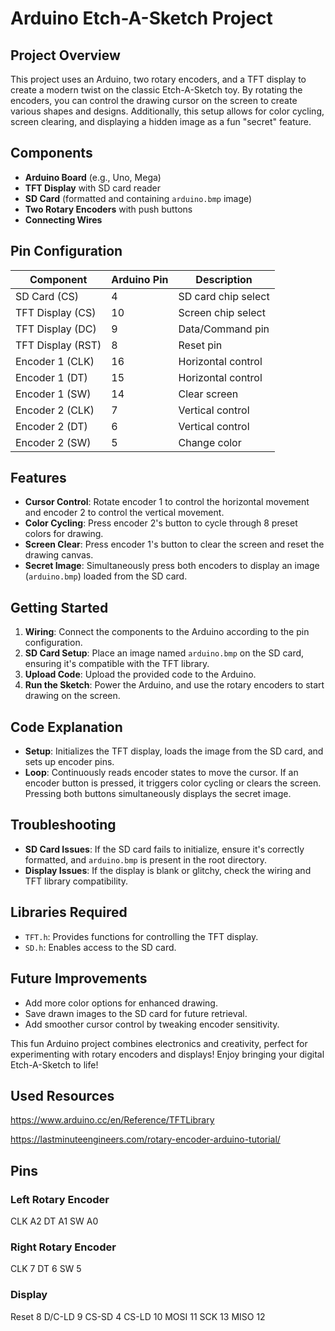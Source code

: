 Arduino Etch-A-Sketch Project
=============================

Project Overview
----------------

This project uses an Arduino, two rotary encoders, and a TFT display to create a modern twist on the classic Etch-A-Sketch toy. By rotating the encoders, you can control the drawing cursor on the screen to create various shapes and designs. Additionally, this setup allows for color cycling, screen clearing, and displaying a hidden image as a fun "secret" feature.

Components
----------

-   **Arduino Board** (e.g., Uno, Mega)
-   **TFT Display** with SD card reader
-   **SD Card** (formatted and containing `arduino.bmp` image)
-   **Two Rotary Encoders** with push buttons
-   **Connecting Wires**

Pin Configuration
-----------------

| Component | Arduino Pin | Description |
| --- | --- | --- |
| SD Card (CS) | 4 | SD card chip select |
| TFT Display (CS) | 10 | Screen chip select |
| TFT Display (DC) | 9 | Data/Command pin |
| TFT Display (RST) | 8 | Reset pin |
| Encoder 1 (CLK) | 16 | Horizontal control |
| Encoder 1 (DT) | 15 | Horizontal control |
| Encoder 1 (SW) | 14 | Clear screen |
| Encoder 2 (CLK) | 7 | Vertical control |
| Encoder 2 (DT) | 6 | Vertical control |
| Encoder 2 (SW) | 5 | Change color |

Features
--------

-   **Cursor Control**: Rotate encoder 1 to control the horizontal movement and encoder 2 to control the vertical movement.
-   **Color Cycling**: Press encoder 2's button to cycle through 8 preset colors for drawing.
-   **Screen Clear**: Press encoder 1's button to clear the screen and reset the drawing canvas.
-   **Secret Image**: Simultaneously press both encoders to display an image (`arduino.bmp`) loaded from the SD card.

Getting Started
---------------

1.  **Wiring**: Connect the components to the Arduino according to the pin configuration.
2.  **SD Card Setup**: Place an image named `arduino.bmp` on the SD card, ensuring it's compatible with the TFT library.
3.  **Upload Code**: Upload the provided code to the Arduino.
4.  **Run the Sketch**: Power the Arduino, and use the rotary encoders to start drawing on the screen.

Code Explanation
----------------

-   **Setup**: Initializes the TFT display, loads the image from the SD card, and sets up encoder pins.
-   **Loop**: Continuously reads encoder states to move the cursor. If an encoder button is pressed, it triggers color cycling or clears the screen. Pressing both buttons simultaneously displays the secret image.

Troubleshooting
---------------

-   **SD Card Issues**: If the SD card fails to initialize, ensure it's correctly formatted, and `arduino.bmp` is present in the root directory.
-   **Display Issues**: If the display is blank or glitchy, check the wiring and TFT library compatibility.

Libraries Required
------------------

-   `TFT.h`: Provides functions for controlling the TFT display.
-   `SD.h`: Enables access to the SD card.

Future Improvements
-------------------

-   Add more color options for enhanced drawing.
-   Save drawn images to the SD card for future retrieval.
-   Add smoother cursor control by tweaking encoder sensitivity.

This fun Arduino project combines electronics and creativity, perfect for experimenting with rotary encoders and displays! Enjoy bringing your digital Etch-A-Sketch to life!
## Used Resources

https://www.arduino.cc/en/Reference/TFTLibrary

https://lastminuteengineers.com/rotary-encoder-arduino-tutorial/

## Pins
### Left Rotary Encoder

CLK A2
DT A1
SW A0

### Right Rotary Encoder

CLK 7
DT 6
SW 5

### Display

Reset 8
D/C-LD 9
CS-SD 4
CS-LD 10
MOSI 11
SCK 13
MISO 12
